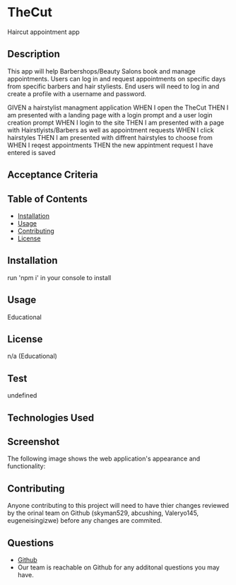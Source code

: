 # TheCut
Haircut appointment app

## Description
This app will help Barbershops/Beauty Salons book and manage appointments. Users can log in and request appointments on specific days from specific barbers and hair styliests. End users will need to log in and create a profile with a username and password.

GIVEN a hairstylist managment application
WHEN I open the TheCut
THEN I am presented with a landing page with a login prompt and a user login creation prompt
WHEN I login to the site
THEN I am presented with a page with Hairstlyists/Barbers as well as appointment requests
WHEN I click hairstyles
THEN I am presented with diffrent hairstyles to choose from
WHEN I reqest appointments
THEN the new appintment request I have entered is saved
  
## Acceptance Criteria
  
## Table of Contents
  * [Installation](#installation)
  * [Usage](#usage)
  * [Contributing](#contributing)
  * [License](#license)
  
## Installation
  run 'npm i' in your console to install
  
## Usage
Educational

## License
n/a (Educational)
   
## Test
undefined

## Technologies Used

## Screenshot

The following image shows the web application's appearance and functionality:


## Contributing
Anyone contributing to this project will need to have thier changes reviewed by the orinal team on Github (skyman529, abcushing, Valeryo145, eugeneisingizwe) before   any changes are commited.

 ## Questions
  * [Github](https://github.com/skyman529/TheCut)
  * Our team is reachable on Github for any additonal questions you may have.

